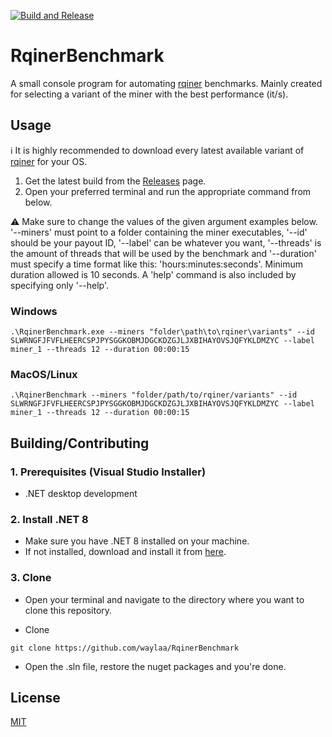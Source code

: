[![Build and Release](https://github.com/waylaa/RqinerBenchmark/actions/workflows/dotnet.yml/badge.svg)](https://github.com/waylaa/RqinerBenchmark/actions/workflows/dotnet.yml)

# RqinerBenchmark
A small console program for automating
[rqiner](https://github.com/Qubic-Solutions/rqiner-builds) benchmarks. Mainly
created for selecting a variant of the miner with the best performance (it/s).

## Usage
ℹ️ It is highly recommended to download every latest available variant of [rqiner](https://github.com/Qubic-Solutions/rqiner-builds) for your OS.

1. Get the latest build from the
[Releases](https://github.com/waylaa/RqinerBenchmark/releases) page.
2. Open your preferred terminal and run the appropriate command from below.
   
⚠️ Make sure to change the values of the given argument examples below. '--miners' must point
to a folder containing the miner executables, '--id' should be your payout ID, '--label' can be
whatever you want, '--threads' is the amount of threads that will be used by the benchmark and 
'--duration' must specify a time format like this: 'hours:minutes:seconds'. Minimum duration
allowed is 10 seconds. A 'help' command is also included by specifying only '--help'.

### Windows

```
.\RqinerBenchmark.exe --miners "folder\path\to\rqiner\variants" --id SLWRNGFJFVFLHEERCSPJPYSGGKOBMJDGCKDZGJLJXBIHAYOVSJQFYKLDMZYC --label miner_1 --threads 12 --duration 00:00:15
```

### MacOS/Linux
```
.\RqinerBenchmark --miners "folder/path/to/rqiner/variants" --id SLWRNGFJFVFLHEERCSPJPYSGGKOBMJDGCKDZGJLJXBIHAYOVSJQFYKLDMZYC --label miner_1 --threads 12 --duration 00:00:15
```

## Building/Contributing
### 1. Prerequisites (Visual Studio Installer)
  - .NET desktop development
    
### 2. Install .NET 8
- Make sure you have .NET 8 installed on your machine.
- If not installed, download and install it from [here](https://dotnet.microsoft.com/en-us/download/dotnet/8.0).

### 3. Clone
- Open your terminal and navigate to the directory where you want to clone 
this repository.

- Clone 
```
git clone https://github.com/waylaa/RqinerBenchmark
```

- Open the .sln file, restore the nuget packages and you're done.

## License
[MIT](https://choosealicense.com/licenses/mit/)
